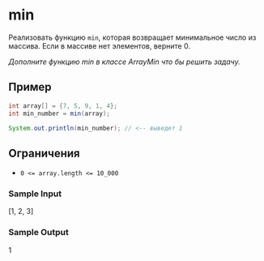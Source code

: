 # min
Реализовать функцию ```min```, которая возвращает минимальное число из массива. Если в массиве нет элементов, верните 0.

_Дополните функцию min в классе ArrayMin что бы решить задачу._

## Пример
```java
int array[] = {7, 5, 9, 1, 4};
int min_number = min(array);

System.out.println(min_number); // <-- выведет 1
```

## Ограничения
* ```0 <= array.length <= 10_000```

### Sample Input
[1, 2, 3]

### Sample Output
1